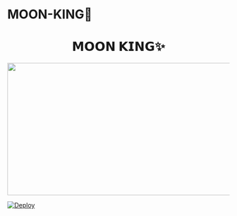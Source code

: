 # MOON-KING👑

<h1 align="center">𝗠𝗢𝗢𝗡 𝗞𝗜𝗡𝗚✨<br></h1>
<p align="center">
  <img src="https://www.herokucdn.com/deploy/button.svg " width="540" height="300" />
</p>


[![Deploy](https://www.herokucdn.com/deploy/button.svg)](https://heroku.com/deploy?template=https://github.com/Dark-Asif/MOON-KING/)
